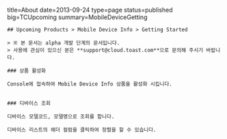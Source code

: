 title=About
date=2013-09-24
type=page
status=published
big=TCUpcoming
summary=MobileDeviceGetting
~~~~~~
## Upcoming Products > Mobile Device Info > Getting Started

> ※ 본 문서는 alpha 개발 단계의 문서입니다.
> 사용에 관심이 있으신 분은 **support@cloud.toast.com**으로 문의해 주시기 바랍니다.

### 상품 활성화

Console에 접속하여 Mobile Device Info 상품을 활성화 시킵니다.


### 디바이스 조회 

디바이스 모델코드, 모델명으로 조회를 합니다. 

디바이스 리스트의 헤더 컬럼을 클릭하여 정렬을 할 수 있습니다.  